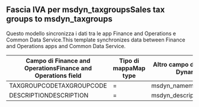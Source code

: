 ## <a name="sales-tax-groups-to-msdyn_taxgroups"></a><span data-ttu-id="83816-101">Fascia IVA per msdyn_taxgroups</span><span class="sxs-lookup"><span data-stu-id="83816-101">Sales tax groups to msdyn_taxgroups</span></span>

<span data-ttu-id="83816-102">Questo modello sincronizza i dati tra le app Finance and Operations e Common Data Service.</span><span class="sxs-lookup"><span data-stu-id="83816-102">This template synchronizes data between Finance and Operations apps and Common Data Service.</span></span>

<span data-ttu-id="83816-103">Campo di Finance and Operations</span><span class="sxs-lookup"><span data-stu-id="83816-103">Finance and Operations field</span></span> | <span data-ttu-id="83816-104">Tipo di mappa</span><span class="sxs-lookup"><span data-stu-id="83816-104">Map type</span></span> | <span data-ttu-id="83816-105">Altro campo di Dynamics 365</span><span class="sxs-lookup"><span data-stu-id="83816-105">Other Dynamics 365 field</span></span> | <span data-ttu-id="83816-106">Valore predefinito</span><span class="sxs-lookup"><span data-stu-id="83816-106">Default value</span></span>
---|---|---|---
<span data-ttu-id="83816-107">TAXGROUPCODE</span><span class="sxs-lookup"><span data-stu-id="83816-107">TAXGROUPCODE</span></span> | = | <span data-ttu-id="83816-108">msdyn_name</span><span class="sxs-lookup"><span data-stu-id="83816-108">msdyn_name</span></span> | 
<span data-ttu-id="83816-109">DESCRIPTION</span><span class="sxs-lookup"><span data-stu-id="83816-109">DESCRIPTION</span></span> | = | <span data-ttu-id="83816-110">msdyn_description</span><span class="sxs-lookup"><span data-stu-id="83816-110">msdyn_description</span></span> | 
